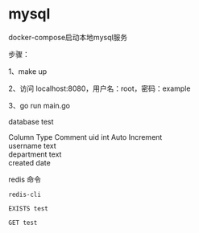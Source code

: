 # mysql
docker-compose启动本地mysql服务

步骤：
<!-- 启动sql服务 -->
1、make up
<!-- 网页版工具，操作数据库 -->
2、访问 localhost:8080，用户名：root，密码：example
<!-- 用go连接、操作数据 -->
3、go run main.go


database test

Column	Type	Comment
uid	int Auto Increment	
username	text	
department	text	
created	date


redis 命令

```
redis-cli

EXISTS test

GET test
```